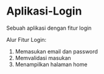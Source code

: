 # Aplikasi-Login
Sebuah aplikasi dengan fitur login

Alur Fitur Login: 
1. Memasukan email dan password
2. Memvalidasi masukan
3. Menampilkan halaman home
